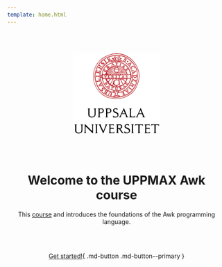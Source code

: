 ```yaml
---
template: home.html
---
```


<center>

<br/><br/>

<img src="assets/UU_logo_color.svg" alt="drawing" width="200"/>

<br/><br/>


# Welcome to the UPPMAX Awk course

This [course](https://github.com/UPPMAX/awk_course) 
and introduces the foundations of the Awk programming language.

<br/><br/>

[Get started!](overview/){ .md-button .md-button--primary }

<br/><br/>


</center>
